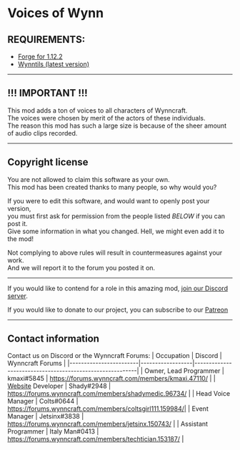 # Voices of Wynn

## REQUIREMENTS:
- [Forge for 1.12.2](https://files.minecraftforge.net/net/minecraftforge/forge/index_1.12.2.html)  
- [Wynntils (latest version)](https://wynntils.com/#install)  

---------------------------------------------------------------------
## !!!  IMPORTANT  !!!
This mod adds a ton of voices to all characters of Wynncraft.  
The voices were chosen by merit of the actors of these individuals.  
The reason this mod has such a large size is because of the sheer amount of audio clips recorded.  

---------------------------------------------------------------------
## Copyright license
You are not allowed to claim this software as your own.  
This mod has been created thanks to many people, so why would you?  

If you were to edit this software, and would want to openly post your version,  
you must first ask for permission from the people listed *BELOW* if you can post it.  
Give some information in what you changed. Hell, we might even add it to the mod!  

Not complying to above rules will result in countermeasures against your work.  
And we will report it to the forum you posted it on.  

---------------------------------------------------------------------
If you would like to contend for a role in this amazing mod, 
[join our Discord server](https://discord.gg/bQRrD4Nfwg).

If you would like to donate to our project, you can subscribe
to our [Patreon](https://www.patreon.com/WynnVP)

---------------------------------------------------------------------
## Contact information

Contact us on Discord or the Wynncraft Forums:
| Occupation             | Discord          | Wynncraft Forums                                         |
|------------------------|------------------|----------------------------------------------------------|
| Owner, Lead Programmer | kmaxi#5845       | https://forums.wynncraft.com/members/kmaxi.47110/        |
| [Website](https://github.com/Team-VoW/VoicesOfWynn-Website) Developer      | Shady#2948       | https://forums.wynncraft.com/members/shadymedic.96734/   |
| Head Voice Manager     | Colts#0644       | https://forums.wynncraft.com/members/coltsgirl111.159984/|
| Event Manager          | Jetsinx#3838     | https://forums.wynncraft.com/members/jetsinx.150743/     |
| Assistant Programmer   | Italy Man#0413  | https://forums.wynncraft.com/members/techtician.153187/  |
